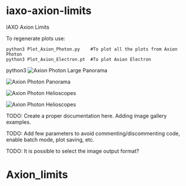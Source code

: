 # iaxo-axion-limits
IAXO Axion Limits

To regenerate plots use:

```
python3 Plot_Axion_Photon.py    #To plot all the plots from Axion Photon 
python3 Plot_Axion_Electron.pt  #To plot Axion Electron

```
python3 
![Axion Photon Large Panorama](plots/AxionPhoton/AxionPhoton_large_panorama.png)

![Axion Photon Panorama](/plots/AxionPhoton/pngs/AxionPhoton_panorama.png)

![Axion Photon Helioscopes](plots/AxionPhoton/AxionPhoton_helioscopes.png)

![Axion Photon Helioscopes](plots/AxionPhoton/AxionPhoton_haloscopes.png)

TODO: Create a proper documentation here. Adding image gallery examples.

TODO: Add few parameters to avoid commenting/discommenting code, enable batch mode, plot saving, etc.

TODO: It is possible to select the image output format?
# Axion_limits
